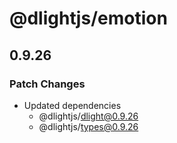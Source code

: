 # @dlightjs/emotion

## 0.9.26

### Patch Changes

- Updated dependencies
  - @dlightjs/dlight@0.9.26
  - @dlightjs/types@0.9.26

